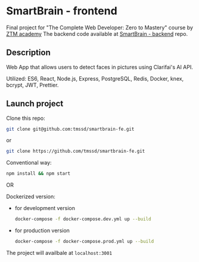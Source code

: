 # SmartBrain - frontend

Final project for "The Complete Web Developer: Zero to Mastery" course by [ZTM academy](https://zerotomastery.io/courses/coding-bootcamp/)
The backend code available at [SmartBrain - backend](https://github.com/tmssd/smartbrain-be) repo.

## Description

Web App that allows users to detect faces in pictures using Clarifai's AI API.

Utilized: ES6, React, Node.js, Express, PostgreSQL, Redis, Docker, knex, bcrypt, JWT, Prettier.

## Launch project

Clone this repo:
    
   ```bash
   git clone git@github.com:tmssd/smartbrain-fe.git
   ```

   or
 
   ```bash
   git clone https://github.com/tmssd/smartbrain-fe.git
   ```

Conventional way:

```bash
npm install && npm start
```

OR

Dockerized version:

+ for development version

  ```bash
  docker-compose -f docker-compose.dev.yml up --build
  ```

+ for production version

  ```bash
  docker-compose -f docker-compose.prod.yml up --build
  ``` 

The project will availbale at `localhost:3001`

